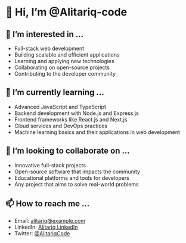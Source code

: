 # 👋 Hi, I’m @Alitariq-code

## 👀 I’m interested in ...
- Full-stack web development
- Building scalable and efficient applications
- Learning and applying new technologies
- Collaborating on open-source projects
- Contributing to the developer community

## 🌱 I’m currently learning ...
- Advanced JavaScript and TypeScript
- Backend development with Node.js and Express.js
- Frontend frameworks like React.js and Next.js
- Cloud services and DevOps practices
- Machine learning basics and their applications in web development

## 💞️ I’m looking to collaborate on ...
- Innovative full-stack projects
- Open-source software that impacts the community
- Educational platforms and tools for developers
- Any project that aims to solve real-world problems

## 📫 How to reach me ...
- Email: [alitariq@example.com](mailto:alitariq@example.com)
- LinkedIn: [Alitariq LinkedIn](https://www.linkedin.com/in/alitariq-code)
- Twitter: [@AlitariqCode](https://twitter.com/AlitariqCode)

<!---
Alitariq-code/Alitariq-code is a ✨ special ✨ repository because its `README.md` (this file) appears on your GitHub profile.
You can click the Preview link to take a look at your changes.
--->
